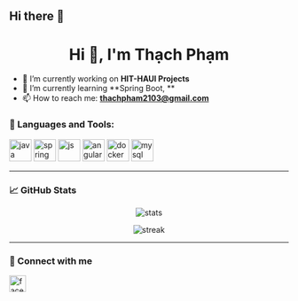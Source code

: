 ## Hi there 👋

<h1 align="center">Hi 👋, I'm Thạch Phạm</h1>
<!-- <h3 align="center">A Java backend developer from Vietnam</h3> -->

- 🔭 I’m currently working on **HIT-HAUI Projects**
- 🌱 I’m currently learning **Spring Boot, **
- 📫 How to reach me: **thachpham2103@gmail.com**

### 🧰 Languages and Tools:
<p align="left">
  <img src="https://cdn.jsdelivr.net/gh/devicons/devicon/icons/java/java-original.svg" alt="java" width="40" height="40"/>
  <img src="https://cdn.jsdelivr.net/gh/devicons/devicon/icons/spring/spring-original.svg" alt="spring" width="40" height="40"/>
  <img src="https://cdn.jsdelivr.net/gh/devicons/devicon/icons/javascript/javascript-original.svg" alt="js" width="40" height="40"/>
  <img src="https://cdn.jsdelivr.net/gh/devicons/devicon/icons/angularjs/angularjs-original.svg" alt="angular" width="40" height="40"/>
  <img src="https://cdn.jsdelivr.net/gh/devicons/devicon/icons/docker/docker-original.svg" alt="docker" width="40" height="40"/>
  <img src="https://cdn.jsdelivr.net/gh/devicons/devicon/icons/mysql/mysql-original.svg" alt="mysql" width="40" height="40"/>
</p>

---

### 📈 GitHub Stats

<p align="center">
  <img src="https://github-readme-stats.vercel.app/api?username=thachpham2103&show_icons=true&theme=radical" alt="stats" />
</p>

<p align="center">
  <img src="https://github-readme-streak-stats.herokuapp.com/?user=thachpham2103&theme=radical" alt="streak" />
</p>

---

### 🔗 Connect with me

<p align="left">
  <a href="https://www.facebook.com/thachpham2103" target="blank"><img align="center" src="https://cdn-icons-png.flaticon.com/512/124/124010.png" alt="facebook" height="30" width="30" /></a>
</p>

